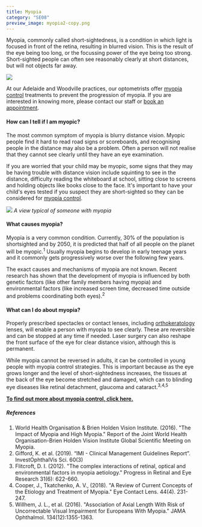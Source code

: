 ```yaml
---
title: Myopia
category: "SE08"
preview_image: myopia2-copy.png
---
```

<div class="employee-heading">
<p>Myopia, commonly called short-sightedness, is a condition in which light is focused in front of the retina, resulting in blurred vision. This is the result of the eye being too long, or the focussing power of the eye being too strong. Short-sighted people can often see reasonably clearly at short distances, but will not objects far away.</p>

![](/uploads/myopia2.png)

<p>At our Adelaide and Woodville practices, our optometrists offer <a href="/what-we-do/myopia-control">myopia control</a> treatments to prevent the progression of myopia. If you are interested in knowing more, please contact our staff or <a href="/what-we-do/eye-exam">book an appointment</a>.</p>
</div>

#### How can I tell if I am myopic?

The most common symptom of myopia is blurry distance vision. Myopic people find it hard to read road signs or scoreboards, and recognising people in the distance may also be a problem. Often a person will not realise that they cannot see clearly until they have an eye examination.

If you are worried that your child may be myopic, some signs that they may be having trouble with distance vision include squinting to see in the distance, difficulty reading the whiteboard at school, sitting close to screens and holding objects like books close to the face. It's important to have your child's eyes tested if you suspect they are short-sighted so they can be considered for [myopia control](https://www.innovativeeyecare.com.au/what-we-do/myopia-control).

![](/uploads/myopia-vision-final.jpg) *A view typical of someone with myopia*

#### What causes myopia?

Myopia is a very common condition. Currently, 30% of the population is shortsighted and by 2050, it is predicted that half of all people on the planet will be myopic.<sup>1</sup> Usually myopia begins to develop in early teenage years and it commonly gets progressively worse over the following few years.

The exact causes and mechanisms of myopia are not known. Recent research has shown that the development of myopia is influenced by both genetic factors (like other family members having myopia) and environmental factors (like increased screen time, decreased time outside and problems coordinating both eyes).<sup>2</sup>

#### What can I do about myopia?

Properly prescribed spectacles or contact lenses, including [orthokeratology](/what-we-do/orthokeratology-corneal-reshaping) lenses, will enable a person with myopia to see clearly. These are reversible and can be stopped at any time if needed. [](/what-we-do/soft-contact-lenses)Laser surgery can also reshape the front surface of the eye for clear distance vision, although this is permanent.

While myopia cannot be reversed in adults, it can be controlled in young people with myopia control strategies. This is important because as the eye grows longer and the level of short-sightedness increases, the tissues at the back of the eye become stretched and damaged, which can to blinding eye diseases like retinal detachment, glaucoma and cataract.<sup>3,4,5</sup>

<a href="https://www.innovativeeyecare.com.au/what-we-do/myopia-control">**To find out more about myopia control, click here.**</a>

##### References

1. World Health Organisation & Brien Holden Vision Institute. (2016). "The Impact of Myopia and High Myopia." Report of the Joint World Health Organisation-Brien Holden Vision Institute Global Scientific Meeting on Myopia.
2. Gifford, K. et al. (2019). “IMI - Clinical Management Guidelines Report”. InvestOphthalVis Sci. 60(3)
3. Flitcroft, D. I. (2012). "The complex interactions of retinal, optical and environmental factors in myopia aetiology." Progress in Retinal and Eye Research 31(6): 622-660.
4. Cooper, J., Tkatchenko, A. V., (2018). "A Review of Current Concepts of the Etiology and Treatment of Myopia." Eye Contact Lens. 44(4). 231-247. 
5. Willhem, J. L., et al. (2016). "Association of Axial Length With Risk of Uncorrectable Visual Impairment for Europeans With Myopia." JAMA Ophthalmol. 134(12):1355-1363.